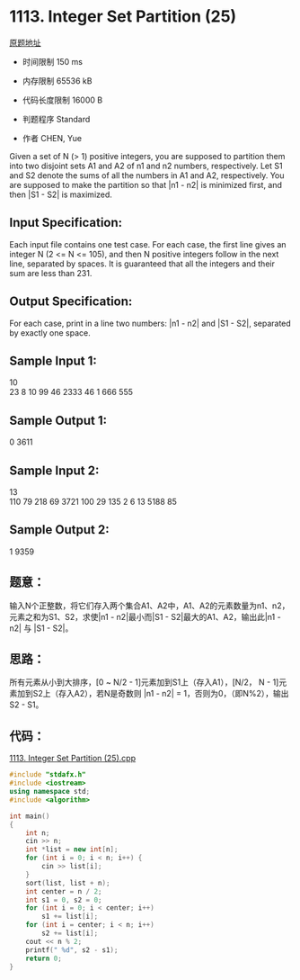 # 1113. Integer Set Partition (25)

[原题地址](https://www.patest.cn/contests/pat-a-practise/1113)

* 时间限制 150 ms



* 内存限制 65536 kB



* 代码长度限制 16000 B



* 判题程序 Standard 

* 作者 CHEN, Yue



Given a set of N (> 1) positive integers, you are supposed to partition them into two disjoint sets A1 and A2 of n1 and n2 numbers, respectively. Let S1 and S2 denote the sums of all the numbers in A1 and A2, respectively. You are supposed to make the partition so that |n1 - n2| is minimized first, and then |S1 - S2| is maximized. 

## Input Specification: 

Each input file contains one test case. For each case, the first line gives an integer N (2 <= N <= 105), and then N positive integers follow in the next line, separated by spaces. It is guaranteed that all the integers and their sum are less than 231.

## Output Specification: 

For each case, print in a line two numbers: |n1 - n2| and |S1 - S2|, separated by exactly one space. 

## Sample Input 1:
10  
23 8 10 99 46 2333 46 1 666 555  

## Sample Output 1:  
0 3611  

## Sample Input 2:  
13  
110 79 218 69 3721 100 29 135 2 6 13 5188 85  

## Sample Output 2: 
1 9359


## 题意：

输入N个正整数，将它们存入两个集合A1、A2中，A1、A2的元素数量为n1、n2，元素之和为S1、S2，求使|n1 - n2|最小而|S1 - S2|最大的A1、A2，输出此|n1 - n2| 与 |S1 - S2|。

## 思路：

所有元素从小到大排序，[0 ~ N/2 - 1]元素加到S1上（存入A1），[N/2， N - 1]元素加到S2上（存入A2），若N是奇数则 |n1 - n2| = 1，否则为0，（即N%2），输出 S2 - S1。

## 代码：

[1113. Integer Set Partition (25).cpp ](https://github.com/jerrykcode/PAT-Advanced-Level-Practise/blob/master/PAT%20Advanced%20Level%20Practice/1113.%20Integer%20Set%20Partition%20(25)/1113.%20Integer%20Set%20Partition%20(25).cpp)


```cpp
#include "stdafx.h"
#include <iostream>
using namespace std;
#include <algorithm>

int main() 
{
	int n;
	cin >> n;
	int *list = new int[n];
	for (int i = 0; i < n; i++) {
		cin >> list[i];
	}
	sort(list, list + n);
	int center = n / 2;
	int s1 = 0, s2 = 0;
	for (int i = 0; i < center; i++)
		s1 += list[i];
	for (int i = center; i < n; i++)
		s2 += list[i];
	cout << n % 2;
	printf(" %d", s2 - s1);
    return 0;
}
```
